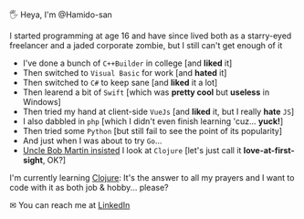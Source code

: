 🖐 Heya, I'm @Hamido-san

I started programming at age 16 and have since lived both as a starry-eyed freelancer and a jaded corporate zombie, but I still can't get enough of it

- I've done a bunch of `C++Builder` in college [and **liked** it]
- Then switched to `Visual Basic` for work [and **hated** it]
- Then switched to `C#` to keep sane [and **liked** it a lot]
- Then learend a bit of `Swift` [which was **pretty cool** but **useless** in Windows]
- Then tried my hand at client-side `VueJs` [and **liked** it, but I really **hate** `JS`]
- I also dabbled in `php` [which I didn't even finish learning 'cuz... **yuck!**]
- Then tried some `Python` [but still fail to see the point of its popularity]
- And just when I was about to try `Go`...
- [Uncle Bob Martin insisted](https://www.youtube.com/watch?v=P2yr-3F6PQo) I look at `Clojure` [let's just call it **love-at-first-sight**, OK?]

I'm currently learning [Clojure](https://clojure.org/): It's the answer to all my prayers and I want to code with it as both job & hobby... please?

✉ You can reach me at [LinkedIn](https://www.linkedin.com/in/hamid-sadeghian)
